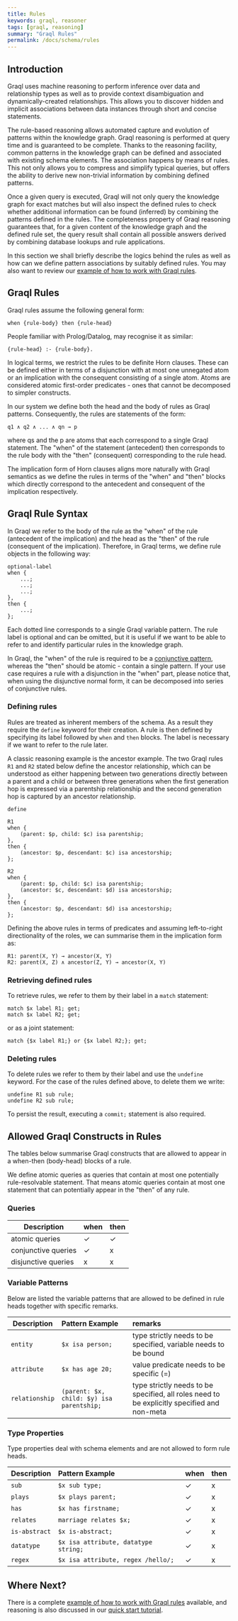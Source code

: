 ```yaml
---
title: Rules
keywords: graql, reasoner
tags: [graql, reasoning]
summary: "Graql Rules"
permalink: /docs/schema/rules
---
```


## Introduction

Graql uses machine reasoning to perform inference over data and relationship types as well as to provide context disambiguation and dynamically-created relationships. This allows you to discover hidden and implicit associations between data instances through short and concise statements.

The rule-based reasoning allows automated capture and evolution of patterns within the knowledge graph. Graql reasoning is performed at query time and is guaranteed to be complete. Thanks to the reasoning facility, common patterns in the knowledge graph can be defined and associated with existing schema elements. The association happens by means of rules. This not only allows you to compress and simplify typical queries, but offers the ability to derive new non-trivial information by combining defined patterns.

Once a given query is executed, Graql will not only query the knowledge graph for exact matches but will also inspect the defined rules to check whether additional information can be found (inferred) by combining the patterns defined in the rules. The completeness property of Graql reasoning guarantees that, for a given content of the knowledge graph and the defined rule set, the query result shall contain all possible answers derived by combining database lookups and rule applications.

In this section we shall briefly describe the logics behind the rules as well as how can we define pattern associations by suitably defined rules. You may also want to review our [example of how to work with Graql rules](../examples/graql-reasoning).

## Graql Rules

Graql rules assume the following general form:

```
when {rule-body} then {rule-head}
```

People familiar with Prolog/Datalog, may recognise it as similar:

```
{rule-head} :- {rule-body}.
```

In logical terms, we restrict the rules to be definite Horn clauses. These can be defined either in terms of a disjunction with at most one unnegated atom or an implication with the consequent consisting of a single atom. Atoms are considered atomic first-order predicates - ones that cannot be decomposed to simpler constructs.

In our system we define both the head and the body of rules as Graql patterns. Consequently, the rules are statements of the form:

```
q1 ∧ q2 ∧ ... ∧ qn → p
```

where qs and the p are atoms that each correspond to a single Graql statement. The "when" of the statement (antecedent) then corresponds to the rule body with the "then" (consequent) corresponding to the rule head.

The implication form of Horn clauses aligns more naturally with Graql semantics as we define the rules in terms of the "when" and "then" blocks which directly correspond to the antecedent and consequent of the implication respectively.

## Graql Rule Syntax
In Graql we refer to the body of the rule as the "when" of the rule (antecedent of the implication) and the head as the "then" of the rule (consequent of the implication). Therefore, in Graql terms, we define rule objects in the following way:

```lang-graql-test-ignore
optional-label
when {
    ...;
    ...;
    ...;
},
then {
    ...;
};
```

Each dotted line corresponds to a single Graql variable pattern. The rule label is optional and can be omitted, but it is useful if we want to be able to refer to and identify particular rules in the knowledge graph.

In Graql, the "when" of the rule is required to be a [conjunctive pattern](https://en.wikipedia.org/wiki/Logical_conjunction), whereas the "then" should be atomic - contain a single pattern. If your use case requires a rule with a disjunction in the "when" part, please notice that, when using the disjunctive normal form, it can be decomposed into series of conjunctive rules.

### Defining rules
Rules are treated as inherent members of the schema. As a result they require the `define` keyword for their creation. A rule is then defined by specifying its label followed
by `when` and `then` blocks. The label is necessary if we want to refer to the rule later.

A classic reasoning example is the ancestor example. The two Graql rules `R1` and `R2` stated below define the ancestor relationship, which can be understood as either happening between two generations directly between a parent and a child or between three generations when the first generation hop is expressed via a parentship relationship and the second generation hop is captured by an ancestor relationship.

```lang-graql
define

R1
when {
    (parent: $p, child: $c) isa parentship;
},
then {
    (ancestor: $p, descendant: $c) isa ancestorship;
};

R2
when {
    (parent: $p, child: $c) isa parentship;
    (ancestor: $c, descendant: $d) isa ancestorship;
},
then {
    (ancestor: $p, descendant: $d) isa ancestorship;
};
```


Defining the above rules in terms of predicates and assuming left-to-right directionality of the roles, we can summarise them in the implication form as:

```
R1: parent(X, Y) → ancestor(X, Y)  
R2: parent(X, Z) ∧ ancestor(Z, Y) → ancestor(X, Y)
```

### Retrieving defined rules

To retrieve rules, we refer to them by their label in a `match` statement:

```
match $x label R1; get;
match $x label R2; get;
```

or as a joint statement:

```
match {$x label R1;} or {$x label R2;}; get;
```

### Deleting rules

To delete rules we refer to them by their label and use the `undefine` keyword. For the case of the rules defined above, to delete them we write:

```
undefine R1 sub rule;
undefine R2 sub rule;
```

To persist the result, executing a `commit;` statement is also required.

## Allowed Graql Constructs in Rules
The tables below summarise Graql constructs that are allowed to appear in a when-then (body-head) blocks of a rule.

We define atomic queries as queries that contain at most one potentially rule-resolvable statement.
That means atomic queries contain at most one statement that can potentially appear in the "then" of any rule.

### Queries

| Description        | when | then
| -------------------- |:--|:--|
| atomic queries | ✓ | ✓ |
| conjunctive queries        | ✓ | x |
| disjunctive queries        | x | x |  

### Variable Patterns

Below are listed the variable patterns that are allowed to be defined in rule heads together with specific remarks.

| Description        | Pattern Example           | remarks
| -------------------- |:--- |:------|
| `entity` | `$x isa person;` | type strictly needs to be specified, variable needs to be bound |
| `attribute` | `$x has age 20;` | value predicate needs to be specific (=) |
| `relationship` | `(parent: $x, child: $y) isa parentship;` | type strictly needs to be specified, all roles need to be explicitly specified and non-meta |

### Type Properties

Type properties deal with schema elements and are not allowed to form rule heads.

| Description        | Pattern Example   | when | then
| -------------------- |:---|:--|:--|
| `sub`        | `$x sub type;` | ✓| x |
| `plays` | `$x plays parent;` |✓| x |
| `has`        | `$x has firstname;` | ✓ | x |  
| `relates`   | `marriage relates $x;` | ✓ | x |
| `is-abstract` | `$x is-abstract;` | ✓ | x |
| `datatype` | `$x isa attribute, datatype string;` | ✓| x |
| `regex` | `$x isa attribute, regex /hello/;` | ✓ | x |

## Where Next?

There is a complete [example of how to work with Graql rules](../examples/graql-reasoning) available, and reasoning is also discussed in our [quick start tutorial](../get-started/quickstart-tutorial).
